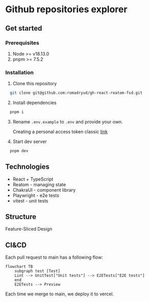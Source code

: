 # Github repositories explorer

## Get started

### Prerequisites

1. Node >= v18.13.0
1. pnpm >= 7.5.2

### Installation

1. Clone this repository

```bash
  git clone git@github.com:romadryud/gh-react-reatom-fsd.git
```

2. Install dependencies

```bash
  pnpm i
```

3. Rename `.env.example` to `.env` and provide your own.

   Creating a personal access token classic [link](https://docs.github.com/en/authentication/keeping-your-account-and-data-secure/)

4. Start dev server

```bash
  pnpm dev
```

## Technologies

- React + TypeScript
- Reatom - managing state
- ChakraUI - component library
- Playwright - e2e tests
- vitest - unit tests

## Structure

Feature-Sliced Design

## CI&CD

Each pull request to main has a following flow:

```mermaid
flowchart TB
    subgraph test [Test]
    Lint --> UnitTest["Unit tests"] --> E2ETests["E2E tests"]
    end
    E2ETests --> Preview
```

Each time we merge to main, we deploy it to vercel.
